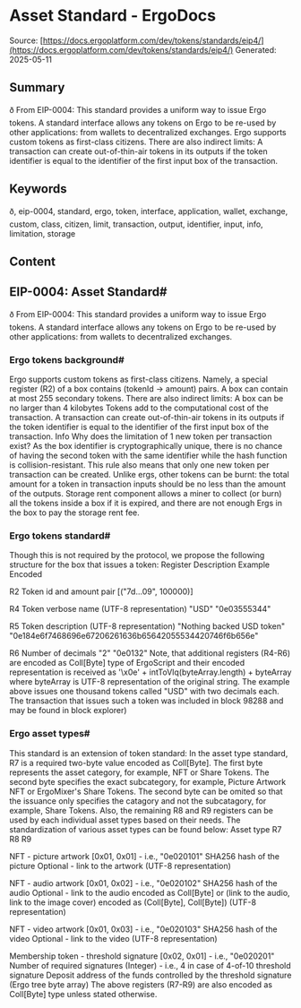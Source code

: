 # Asset Standard - ErgoDocs
Source: [https://docs.ergoplatform.com/dev/tokens/standards/eip4/](https://docs.ergoplatform.com/dev/tokens/standards/eip4/)
Generated: 2025-05-11

## Summary
ð From EIP-0004: This standard provides a uniform way to issue Ergo tokens. A standard interface allows any tokens on Ergo to be re-used by other applications: from wallets to decentralized exchanges. Ergo supports custom tokens as first-class citizens. There are also indirect limits: A transaction can create out-of-thin-air tokens in its outputs if the token identifier is equal to the identifier of the first input box of the transaction.

## Keywords
ð, eip-0004, standard, ergo, token, interface, application, wallet, exchange, custom, class, citizen, limit, transaction, output, identifier, input, info, limitation, storage

## Content
## EIP-0004: Asset Standard#
ð From EIP-0004:
This standard provides a uniform way to issue Ergo tokens.
A standard interface allows any tokens on Ergo to be re-used by other applications: from wallets to decentralized exchanges.

### Ergo tokens background#
Ergo supports custom tokens as first-class citizens.
Namely, a special register (R2) of a box contains (tokenId -> amount) pairs.
A box can contain at most 255 secondary tokens.
There are also indirect limits:
A box can be no larger than 4 kilobytes
Tokens add to the computational cost of the transaction.
A transaction can create out-of-thin-air tokens in its outputs if the token identifier is equal to the identifier of the first input box of the transaction.
Info
Why does the limitation of 1 new token per transaction exist?
As the box identifier is cryptographically unique, there is no chance of having the second token with the same identifier while the hash function is collision-resistant.
This rule also means that only one new token per transaction can be created.
Unlike ergs, other tokens can be burnt: the total amount for a token in transaction inputs should be no less than the amount of the outputs.
Storage rent component allows a miner to collect (or burn) all the tokens inside a box if it is expired, and there are not enough Ergs in the box to pay the storage rent fee.

### Ergo tokens standard#
Though this is not required by the protocol, we propose the following structure for the box that issues a token:
Register
Description
Example
Encoded




R2
Token id and amount pair
[("7d...09", 100000)]



R4
Token verbose name (UTF-8 representation)
"USD"
"0e03555344"


R5
Token description (UTF-8 representation)
"Nothing backed USD token"
"0e184e6f7468696e67206261636b65642055534420746f6b656e"


R6
Number of decimals
"2"
"0e0132"
Note, that additional registers (R4-R6) are encoded as Coll[Byte] type of ErgoScript and their encoded representation is received as '\x0e' + intToVlq(byteArray.length) + byteArray where byteArray is UTF-8 representation of the original string.
The example above issues one thousand tokens called "USD" with two decimals each.
The transaction that issues such a token was included in block 98288 and may be found in block explorer)

### Ergo asset types#
This standard is an extension of token standard:
In the asset type standard, R7 is a required two-byte value encoded as Coll[Byte]. The first byte represents the asset category, for example, NFT or Share Tokens. The second byte specifies the exact subcategory, for example, Picture Artwork NFT or ErgoMixer's Share Tokens. The second byte can be omited so that the issuance only specifies the catagory and not the subcatagory, for example, Share Tokens.
Also, the remaining R8 and R9 registers can be used by each individual asset types based on their needs.
The standardization of various asset types can be found below:
Asset type
R7
R8
R9




NFT - picture artwork
[0x01, 0x01] - i.e., "0e020101"
SHA256 hash of the picture
Optional - link to the artwork (UTF-8 representation)


NFT - audio artwork
[0x01, 0x02] - i.e., "0e020102"
SHA256 hash of the audio
Optional - link to the audio encoded as Coll[Byte] or (link to the audio, link to the image cover) encoded as (Coll[Byte], Coll[Byte]) (UTF-8 representation)


NFT - video artwork
[0x01, 0x03] - i.e., "0e020103"
SHA256 hash of the video
Optional - link to the video (UTF-8 representation)


Membership token - threshold signature
[0x02, 0x01] - i.e., "0e020201"
Number of required signatures (Integer) - i.e., 4 in case of 4-of-10 threshold signature
Deposit address of the funds controlled by the threshold signature (Ergo tree byte array)
The above registers (R7-R9) are also encoded as Coll[Byte] type unless stated otherwise.
